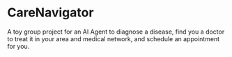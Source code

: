 # CareNavigator
A toy group project for an AI Agent to diagnose a disease, find you a doctor to treat it in your area and medical network, and schedule an appointment for you.
